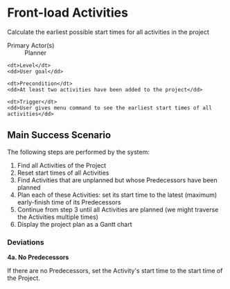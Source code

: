 # Front-load Activities #

Calculate the earliest possible start times for all activities in the project

<dl class="use-case-properties">
	<dt>Primary Actor(s)</dt>
	<dd>Planner</dd>
	
	<dt>Level</dt>
	<dd>User goal</dd>
	
	<dt>Precondition</dt>
	<dd>At least two activities have been added to the project</dd>
	
	<dt>Trigger</dt>
	<dd>User gives menu command to see the earliest start times of all activities</dd>
</dl>

## Main Success Scenario ##

The following steps are performed by the system:

<ol class="scenario">
	<li>Find all Activities of the Project
	<li>Reset start times of all Activities
	<li>Find Activities that are unplanned but whose Predecessors have been planned
	<li>Plan each of these Activities: set its start time to the latest (maximum) early-finish time of its Predecessors
	<li>Continue from step 3 until all Activities are planned (we might traverse the Activities multiple times)
	<li>Display the project plan as a Gantt chart
</ol>

### Deviations

__4a. No Predecessors__

If there are no Predecessors, set the Activity's start time to the start time of the Project.